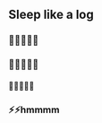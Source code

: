 ## Sleep like a log
### 🌱🌱🌱🌱🌱 
### 🌱🌱🌱🌱🌱 
#### 🔭🔭🔭🔭🔭
### ⚡⚡hmmmm
<!--
**yunyunjin/yunyunjin** is a ✨ _special_ ✨ repository because its `README.md` (this file) appears on your GitHub profile.

Here are some ideas to get you started:

- 🔭 I’m currently working on ...
- 🌱 I’m currently learning ...
- 👯 I’m looking to collaborate on ...
- 🤔 I’m looking for help with ...
- 💬 Ask me about ...
- 📫 How to reach me: ...
- 😄 Pronouns: ...
- ⚡ Fun
 fact: ...
-->
